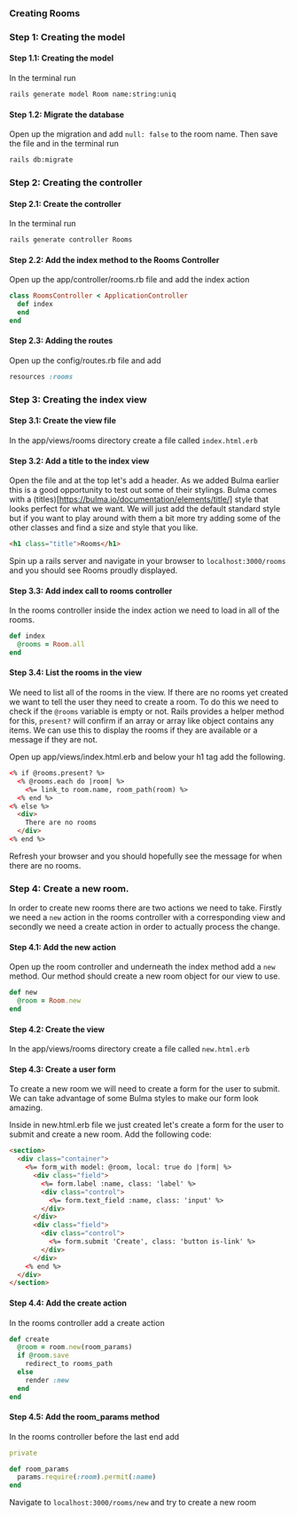 ### Creating Rooms

### Step 1: Creating the model

#### Step 1.1: Creating the model

In the terminal run

```bash
rails generate model Room name:string:uniq
```

#### Step 1.2: Migrate the database
Open up the migration and add `null: false` to the room name. Then save the file and in the terminal run

```bash
rails db:migrate
```

### Step 2: Creating the controller

#### Step 2.1: Create the controller

In the terminal run

```bash
rails generate controller Rooms
```

#### Step 2.2: Add the index method to the Rooms Controller

Open up the app/controller/rooms.rb file and add the index action

```ruby
class RoomsController < ApplicationController
  def index
  end
end
```

#### Step 2.3: Adding the routes

Open up the config/routes.rb file and add

```ruby
resources :rooms
```

### Step 3: Creating the index view

#### Step 3.1: Create the view file

In the app/views/rooms directory create a file called `index.html.erb`

#### Step 3.2: Add a title to the index view

Open the file and at the top let's add a header. As we added Bulma earlier this is a good opportunity to test out some of their stylings. Bulma comes with a (titles)[https://bulma.io/documentation/elements/title/] style that looks perfect for what we want. We will just add the default standard style but if you want to play around with them a bit more try adding some of the other classes and find a size and style that you like.

```html
<h1 class="title">Rooms</h1>
```

Spin up a rails server and navigate in your browser to `localhost:3000/rooms` and you should see Rooms proudly displayed.

#### Step 3.3: Add index call to rooms controller

In the rooms controller inside the index action we need to load in all of the rooms.

```ruby
def index
  @rooms = Room.all
end
```

#### Step 3.4: List the rooms in the view

We need to list all of the rooms in the view. If there are no rooms yet created we want to tell the user they need to create a room. To do this we need to check if the `@rooms` variable is empty or not. Rails provides a helper method for this, `present?` will confirm if an array or array like object contains any items. We can use this to display the rooms if they are available or a message if they are not.

Open up app/views/index.html.erb and below your h1 tag add the following.

```html
<% if @rooms.present? %>
  <% @rooms.each do |room| %>
    <%= link_to room.name, room_path(room) %>
  <% end %>
<% else %>
  <div>
    There are no rooms
  </div>
<% end %>
```

Refresh your browser and you should hopefully see the message for when there are no rooms.

### Step 4: Create a new room.

In order to create new rooms there are two actions we need to take. Firstly we need a `new` action in the rooms controller with a corresponding view and secondly we need a create action in order to actually process the change.

#### Step 4.1: Add the new action

Open up the room controller and underneath the index method add a `new` method. Our method should create a new room object for our view to use.

```ruby
def new
  @room = Room.new
end
```

#### Step 4.2: Create the view

In the app/views/rooms directory create a file called `new.html.erb`

#### Step 4.3: Create a user form

To create a new room we will need to create a form for the user to submit. We can take advantage of some Bulma styles to make our form look amazing.

Inside in new.html.erb file we just created let's create a form for the user to submit and create a new room. Add the following code:

```html
<section>
  <div class="container">
    <%= form_with model: @room, local: true do |form| %>
      <div class="field">
        <%= form.label :name, class: 'label' %>
        <div class="control">
          <%= form.text_field :name, class: 'input' %>
        </div>
      </div>
      <div class="field">
        <div class="control">
          <%= form.submit 'Create', class: 'button is-link' %>
        </div>
      </div>
    <% end %>
  </div>
</section>
```

#### Step 4.4: Add the create action

In the rooms controller add a create action

```ruby
def create
  @room = room.new(room_params)
  if @room.save
    redirect_to rooms_path
  else
    render :new
  end
end
```

#### Step 4.5: Add the room_params method

In the rooms controller before the last end add

```ruby
private

def room_params
  params.require(:room).permit(:name)
end
```

Navigate to `localhost:3000/rooms/new` and try to create a new room
